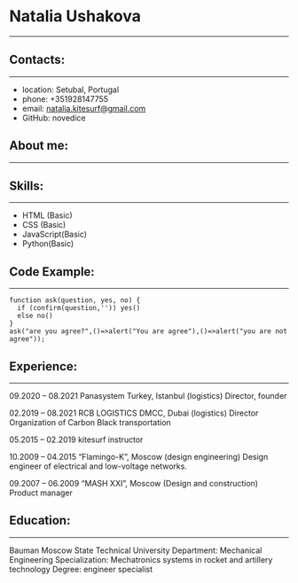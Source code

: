# Natalia Ushakova
-------
## Contacts:
--------
* location: Setubal, Portugal
* phone: +351928147755
* email: natalia.kitesurf@gmail.com
* GitHub: novedice

## About me:
-------

## Skills:
---------
* HTML (Basic)
* CSS (Basic)
* JavaScript(Basic)
* Python(Basic)

## Code Example:
------
```
function ask(question, yes, no) {
  if (confirm(question,'')) yes()
  else no()
}
ask("are you agree?",()=>alert("You are agree"),()=>alert("you are not agree"));
```

## Experience:
--------
09.2020 – 08.2021	Panasystem Turkey, Istanbul (logistics)
Director, founder

02.2019 – 08.2021	RCB LOGISTICS DMCC, Dubai (logistics)
Director
Organization of Carbon Black transportation

05.2015 – 02.2019 	kitesurf instructor

10.2009 – 04.2015 	“Flamingo-K”, Moscow (design engineering)
			Design engineer of electrical and low-voltage networks.

09.2007 – 06.2009 	“MASH XXI”, Moscow (Design and construction)
			Product manager

## Education:
-------------
Bauman Moscow State Technical University
Department: Mechanical Engineering 
Specialization: Mechatronics systems in rocket and artillery technology
Degree: engineer specialist


